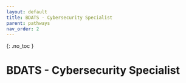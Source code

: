 ```yaml
---
layout: default
title: BDATS - Cybersecurity Specialist
parent: pathways
nav_order: 2
---
```


{: .no_toc }

#  BDATS - Cybersecurity Specialist


